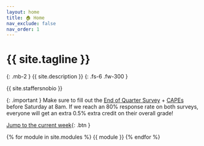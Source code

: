 ```yaml
---
layout: home
title: 🏠 Home
nav_exclude: false
nav_order: 1
---
```


# {{ site.tagline }}
{: .mb-2 }
{{ site.description }}
{: .fs-6 .fw-300 }

{{ site.staffersnobio }}

{: .important } Make sure to fill out the [End of Quarter Survey](https://forms.gle/pmorTbJ18ufDBeiq8) + [CAPEs](https://cape.ucsd.edu/) before Saturday at 8am. If we reach an 80% response rate on both surveys, everyone will get an extra 0.5% extra credit on their overall grade!

<!-- Lecture and discussion recordings can be found at [podcast.ucsd.edu](https://podcast.ucsd.edu). -->

[Jump to the current week](#week-10){: .btn }

{% for module in site.modules %}
{{ module }}
{% endfor %}
